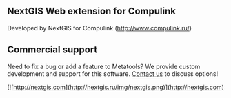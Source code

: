 NextGIS Web extension for Compulink
---------

Developed by NextGIS for Compulink (http://www.compulink.ru/)

Commercial support
----------
Need to fix a bug or add a feature to Metatools? We provide custom development and support for this software. [Contact us](http://nextgis.ru/en/contact/) to discuss options!

[![http://nextgis.com](http://nextgis.ru/img/nextgis.png)](http://nextgis.com)
